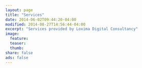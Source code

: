 ```yaml
---
layout: page
title: "Services"
date: 2014-06-02T09:44:20-04:00
modified: 2014-08-27T14:56:44-04:00
excerpt: "Services provided by Loxima Digital Consultancy"
image:
  feature:
  teaser:
  thumb:
share: false
ads: false
---
```


